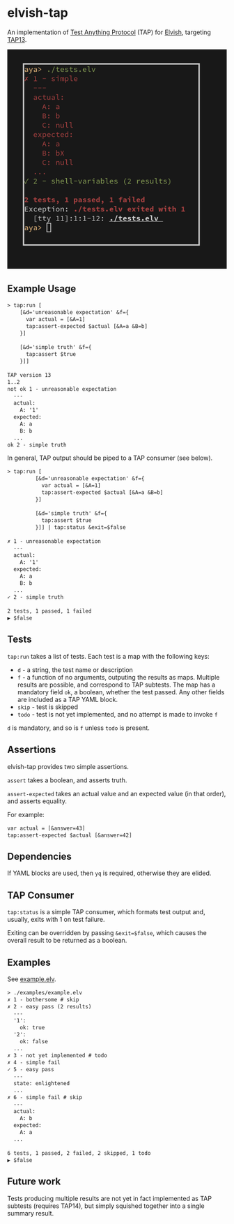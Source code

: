 # elvish-tap

An implementation of [Test Anything Protocol](https://testanything.org/) (TAP) for [Elvish](https://elv.sh/),
targeting [TAP13](https://testanything.org/tap-version-13-specification.html).

<img src="https://raw.githubusercontent.com/tesujimath/elvish-tap/main/examples/images/elvish-tap-example.png" alt="Example tap:status output"/>

## Example Usage

```
> tap:run [
    [&d='unreasonable expectation' &f={
      var actual = [&A=1]
      tap:assert-expected $actual [&A=a &B=b]
    }]

    [&d='simple truth' &f={
      tap:assert $true
    }]]

TAP version 13
1..2
not ok 1 - unreasonable expectation
  ---
  actual:
    A: '1'
  expected:
    A: a
    B: b
  ...
ok 2 - simple truth
```

In general, TAP output should be piped to a TAP consumer (see below).

```
> tap:run [
         [&d='unreasonable expectation' &f={
           var actual = [&A=1]
           tap:assert-expected $actual [&A=a &B=b]
         }]

         [&d='simple truth' &f={
           tap:assert $true
         }]] | tap:status &exit=$false

✗ 1 - unreasonable expectation
  ---
  actual:
    A: '1'
  expected:
    A: a
    B: b
  ...
✓ 2 - simple truth

2 tests, 1 passed, 1 failed
▶ $false
```

## Tests

`tap:run` takes a list of tests.  Each test is a map with the following keys:

- `d` - a string, the test name or description
- `f` - a function of no arguments, outputing the results as maps. Multiple results are possible, and correspond to TAP subtests.
        The map has a mandatory field `ok`, a boolean, whether the test passed.  Any other fields are included as a TAP YAML block.
- `skip` - test is skipped
- `todo` - test is not yet implemented, and no attempt is made to invoke `f`

`d` is mandatory, and so is `f` unless `todo` is present.

## Assertions

elvish-tap provides two simple assertions.

`assert` takes a boolean, and asserts truth.

`assert-expected` takes an actual value and an expected value (in that order), and asserts equality.

For example:
```
var actual = [&answer=43]
tap:assert-expected $actual [&answer=42]
```

## Dependencies

If YAML blocks are used, then `yq` is required, otherwise they are elided.

## TAP Consumer

`tap:status` is a simple TAP consumer, which formats test output and, usually, exits with 1 on test failure.

Exiting can be overridden by passing `&exit=$false`, which causes the overall result to be returned as a boolean.

## Examples

See [example.elv](examples/example.elv).

```
> ./examples/example.elv
✗ 1 - bothersome # skip
✗ 2 - easy pass (2 results)
  ---
  '1':
    ok: true
  '2':
    ok: false
  ...
✗ 3 - not yet implemented # todo
✗ 4 - simple fail
✓ 5 - easy pass
  ---
  state: enlightened
  ...
✗ 6 - simple fail # skip
  ---
  actual:
    A: b
  expected:
    A: a
  ...

6 tests, 1 passed, 2 failed, 2 skipped, 1 todo
▶ $false
```

## Future work

Tests producing multiple results are not yet in fact implemented as TAP subtests (requires TAP14), but simply squished together into
a single summary result.
